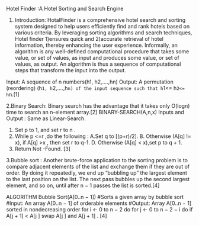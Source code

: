 Hotel Finder :A Hotel Sorting and Search Engine

1. Introduction: 
HotalFinder is a comprehensive hotel search and sorting system designed to help users efficiently find and rank hotels based on various criteria.
 By leveraging sorting algorithms and search techniques, Hotel finder  1)ensures quick and  2)accurate retrieval of hotel information, thereby enhancing the user experience.
Informally, an algorithm is any well-defined computational procedure that takes some value, or set of values, as input and produces some value,
or set of values, as output. An algorithm is thus a sequence of computational steps that transform the input into the output.

Input: A sequence of n numbers(h1, h2,….,hn)
Output: A permutation (reordering) (h`1, h`2,….,h`n) of the input sequence such that h`1<= h`2<= h`n.[1]

2.Binary Search:
Binary search has the advantage that it takes only O(logn) time to search an n-element array.[2]
BINARY-SEARCH(A,n,x)
Inputs and Output : Same as Linear-Search.
1.	Set p to 1, and set r to n .
2.	While p <=r ,do the following : 
    A.Set q to [(p+r)/2].
    B. Otherwise (A[q] != x), if  A[q] >x , then set r to q-1.
    D. Otherwise (A[q] < x),set p to q + 1.
3.	Return Not -Found. [3]

3.Bubble sort :
Another brute-force application to the sorting problem is to compare adjacent elements of the list and exchange them if they are out of order.
By doing it repeatedly, we end up “bubbling up” the largest element to the last position on the list. The next pass bubbles up the second largest element, 
and so on, until after n − 1 passes the list is sorted.[4]

ALGORITHM Bubble Sort(A[0..n − 1])
 #Sorts a given array by bubble sort 
#Input: An array A[0..n − 1] of orderable elements 
#Output: Array A[0..n − 1] sorted in nondecreasing order
 for i ← 0 to n − 2 do
       for j ← 0 to n − 2 − i do 
              if A[j + 1] < A[j ] swap A[j ] and A[j + 1] . [4]

